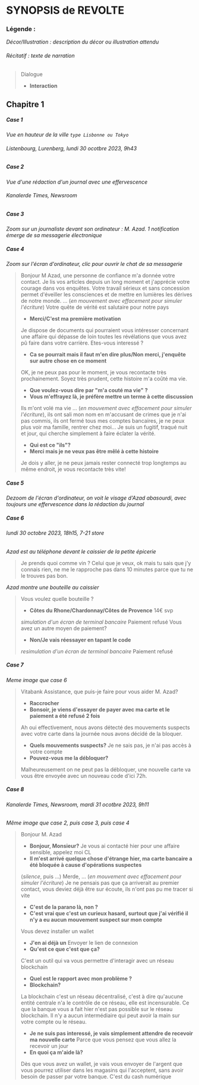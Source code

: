 # SYNOPSIS de REVOLTE
### Légende :
*Décor/Illustration : description du décor ou illustration attendu*
###### Récitatif : texte de narration
> Dialogue 
>  - **Interaction**
## Chapitre 1
##### Case 1
*Vue en hauteur de la ville `type Lisbonne ou Tokyo`*
###### Listenbourg, Lurenberg, lundi 30 ocotbre 2023, 9h43

##### Case 2
*Vue d'une rédaction d'un journal avec une effervescence*
###### Kanalerde Times, Newsroom

##### Case 3
*Zoom sur un journaliste devant son ordinateur : M. Azad. 1 notification émerge de sa messagerie électronique*

##### Case 4
*Zoom sur l'écran d'ordinateur, clic pour ouvrir le chat de sa messagerie*
> Bonjour M  Azad,  une personne de confiance m'a donnée votre contact. Je lis vos articles depuis un long moment et j'apprécie votre courage dans vos enquêtes. Votre travail sérieux et sans concession permet d'éveiller les consciences et de mettre en lumières les dérives de notre monde.
> ... (*en mouvement avec effacement pour simuler l'écriture*)
> Votre quête de vérité est salutaire pour notre pays
> - **Merci/C'est ma première motivation**
> 
> Je dispose de documents qui pourraient vous intéresser concernant une affaire qui dépasse de loin toutes les révélations que vous avez pû faire dans votre carrière. Etes-vous interessé ?
> - **Ca se pourrait mais il faut m'en dire plus/Non merci, j'enquête sur autre chose en ce moment**
> 
> OK, je ne peux pas pour le moment, je vous recontacte très prochainement. Soyez très prudent, cette histoire m'a coûté ma vie.
>  - **Que voulez-vous dire par "m'a couté ma vie" ?**
>  - **Vous m'effrayez là, je préfère mettre un terme à cette discussion**
>
>Ils m'ont volé ma vie  ... (*en mouvement avec effacement pour simuler l'écriture*), ils ont sali mon nom en m'accusant de crimes que je n'ai pas commis, ils ont fermé tous mes comptes bancaires, je ne peux plus voir ma famille, rentrer chez moi... Je suis un fugitif, traqué nuit et jour, qui cherche simplement à faire éclater la vérité.
> - **Qui est ce "ils"?**
> - **Merci mais je ne veux pas être mêlé à cette histoire**
>
> Je dois y aller, je ne peux jamais rester connecté trop longtemps au même endroit, je vous recontacte très vite!
##### Case 5
*Dezoom de l'écran d'ordinateur, on voit le visage d'Azad abasourdi, avec toujours une effervescence dans la rédaction du journal*
##### Case 6
######   lundi 30 octobre 2023, 18h15, 7-21 store
 *Azad est au téléphone devant le caissier de la petite épicerie*
 >Je prends quoi comme vin ? Celui que je veux, ok mais tu sais que j'y connais rien, ne me le rapproche pas dans 10 minutes parce que tu ne le trouves pas bon.
 
 *Azad montre une bouteille au caissier*
 >Vous voulez quelle bouteille ?
 >- **Côtes du Rhone/Chardonnay/Côtes de Provence**
 >14€ svp
 >
 >*simulation d'un écran de terminal bancaire* Paiement refusé
 >Vous avez un autre moyen de paiement?
 > - **Non/Je vais réessayer en tapant le code**
 >
 > *resimulation d'un écran de terminal bancaire* Paiement refusé
##### Case 7
*Meme image que case 6*
>Vitabank Assistance, que puis-je faire pour vous aider M. Azad?
 > - **Raccrocher**
 > - **Bonsoir, je viens d'essayer de payer avec ma carte et le paiement a été refusé 2 fois**
 >
 > Ah oui effectivement, nous avons détecté des mouvements suspects avec votre carte dans la journée nous avons décidé de la bloquer.
 > - **Quels mouvements suspects?**
Je ne sais pas, je n'ai pas accès à votre compte
 > - **Pouvez-vous me la débloquer?**
 > 
 > Malheureusement on ne peut pas la débloquer, une nouvelle carte va vous être envoyée avec un nouveau code d'ici 72h.
##### Case 8
###### Kanalerde Times, Newsroom, mardi 31 ocotbre 2023, 9h11
*Même image que case 2, puis case 3, puis case 4*
 > Bonjour M. Azad
 > - **Bonjour, Monsieur?**
Je vous ai contacté hier pour une affaire sensible, appelez moi CL
 > - **Il m'est arrivé quelque chose d'étrange hier, ma carte bancaire a été bloquée à cause d'opérations suspectes**
 > 
 > (*silence*, puis ...)
 > Merde, ... (*en mouvement avec effacement pour simuler l'écriture*) Je ne pensais pas que ça arriverait au premier contact, vous deviez déjà être sur écoute, ils n'ont pas pu me tracer si vite
 > - **C'est de la parano là, non ?**
 > - **C'est vrai que c'est un curieux hasard, surtout que j'ai vérifié il n'y a eu aucun mouvement suspect sur mon compte**
 >
 > Vous devez installer un wallet
 > - **J'en ai déjà un**
Envoyer le lien de connexion
 > - **Qu'est ce que c'est que ça?**
 > 
 > C'est un outil qui va vous permettre d'interagir avec un réseau blockchain
 >  - **Quel est le rapport avec mon problème ?**
 > - **Blockchain?**
 > 
 > La blockchain c'est un réseau décentralisé, c'est à dire qu'aucune entité centrale n'a le contrôle de ce réseau, elle est incensurable. Ce que la banque vous a fait hier n'est pas possible sur le réseau blockchain. Il n'y a aucun intermédiaire qui peut avoir la main sur votre compte ou le réseau.
  >  - **Je ne suis pas interessé, je vais simplement attendre de recevoir ma nouvelle carte**
  > Parce que vous pensez que vous allez la recevoir un jour
 > - **En quoi ça m'aide là?**
 > 
 > Dès que vous avez un wallet, je vais vous envoyer de l'argent que vous pourrez utiliser dans les magasins qui l'acceptent, sans avoir besoin de passer par votre banque. C'est du cash numérique
